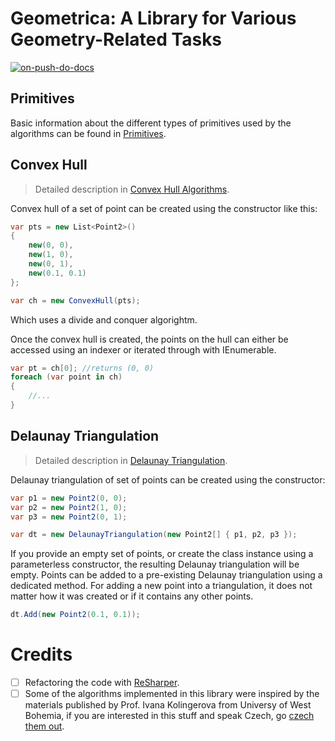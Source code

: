# Geometrica: A Library for Various Geometry-Related Tasks

[![on-push-do-docs](https://github.com/tvomacka/Geometrica/actions/workflows/on-push-do-docs.yml/badge.svg)](https://github.com/tvomacka/Geometrica/actions/workflows/on-push-do-docs.yml)

## Primitives

Basic information about the different types of primitives used by the algorithms can be found in [Primitives](Docs/Primitives.md).

## Convex Hull

> Detailed description in [Convex Hull Algorithms](Docs/ConvexHull.md).

Convex hull of a set of point can be created using the constructor like this:

<!-- snippet: CreateConvexHull -->
```cs
var pts = new List<Point2>()
{
    new(0, 0),
    new(1, 0),
    new(0, 1),
    new(0.1, 0.1)
};

var ch = new ConvexHull(pts);
```
<!-- endSnippet -->

Which uses a divide and conquer algorightm.

Once the convex hull is created, the points on the hull can either be accessed using an indexer or iterated through with IEnumerable.
<!-- snippet: AccessingPointsOnCH -->
```cs
var pt = ch[0]; //returns (0, 0)
foreach (var point in ch)
{
    //...
}
```
<!-- endSnippet -->

## Delaunay Triangulation

> Detailed description in [Delaunay Triangulation](Docs/DelaunayTriangulation.md).

Delaunay triangulation of set of points can be created using the constructor:

<!-- snippet: DelaunayTriangulationConstructor -->
```cs
var p1 = new Point2(0, 0);
var p2 = new Point2(1, 0);
var p3 = new Point2(0, 1);

var dt = new DelaunayTriangulation(new Point2[] { p1, p2, p3 });
```
<!-- endSnippet -->

If you provide an empty set of points, or create the class instance using a parameterless constructor, the resulting Delaunay triangulation will be empty.
Points can be added to a pre-existing Delaunay triangulation using a dedicated method. For adding a new point into a triangulation, it does not matter how it was created or if it contains any other points.

<!-- snippet: DelaunayTriangulationAddPoint -->
```cs
dt.Add(new Point2(0.1, 0.1));
```
<!-- endSnippet -->

# Credits

- [ ] Refactoring the code with [ReSharper](https://jb.gg/OpenSourceSupport).
- [ ] Some of the algorithms implemented in this library were inspired by the materials published by Prof. Ivana Kolingerova from Universy of West Bohemia, if you are interested in this stuff and speak Czech, go [czech them out](http://afrodita.zcu.cz/~kolinger/vyukaZCU.html#VAM).
